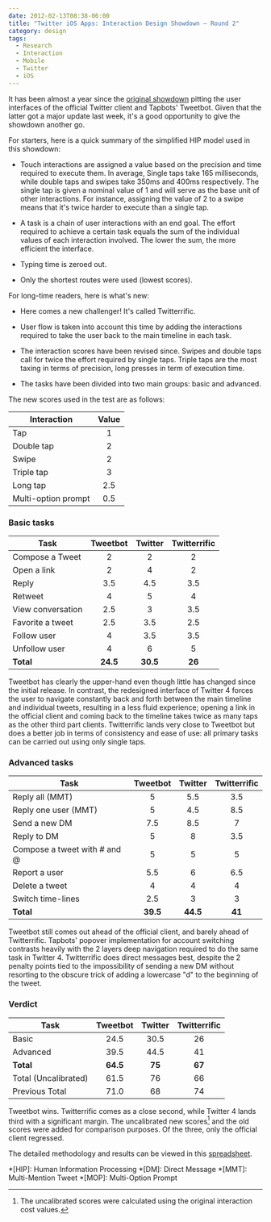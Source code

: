 ```yaml
---
date: 2012-02-13T08:38-06:00
title: "Twitter iOS Apps: Interaction Design Showdown – Round 2"
category: design
tags:
  - Research
  - Interaction
  - Mobile
  - Twitter
  - iOS
---
```


It has been almost a year since the [original showdown] pitting the user interfaces of the official Twitter client and Tapbots' Tweetbot. Given that the latter got a major update last week, it's a good opportunity to give the showdown another go.

For starters, here is a quick summary of the simplified HIP model used in this showdown:

* Touch interactions are assigned a value based on the precision and time required to execute them. In average, Single taps take 165 milliseconds, while double taps and swipes take 350ms and 400ms respectively. The single tap is given a nominal value of 1 and will serve as the base unit of other interactions. For instance, assigning the value of 2 to a swipe means that it's twice harder to execute than a single tap.

* A task is a chain of user interactions with an end goal. The effort required to achieve a certain task equals the sum of the individual values of each interaction involved. The lower the sum, the more efficient the interface.

* Typing time is zeroed out.

* Only the shortest routes were used (lowest scores).

For long-time readers, here is what's new:

* Here comes a new challenger! It's called Twitterrific.

* User flow is taken into account this time by adding the interactions required to take the user back to the main timeline in each task.

* The interaction scores have been revised since. Swipes and double taps call for twice the effort required by single taps. Triple taps are the most taxing in terms of precision, long presses in term of execution time.

* The tasks have been divided into two main groups: basic and advanced.

The new scores used in the test are as follows:

| Interaction | Value
|-|:-:|
| Tap | 1
| Double tap | 2 |
| Swipe | 2 |
| Triple tap | 3 |
| Long tap | 2.5 |
| Multi-option prompt | 0.5 |

### Basic tasks

| Task | Tweetbot | Twitter | Twitterrific
|-|:-:|:-:|:-:|
| Compose a Tweet | 2 | 2 | 2 |
| Open a link | 2 | 4 | 2 |
| Reply | 3.5 | 4.5 | 3.5 |
| Retweet | 4 | 5 | 4 |
| View conversation | 2.5 | 3 | 3.5 |
| Favorite a tweet | 2.5 | 3.5 | 2.5 |
| Follow user | 4 | 3.5 | 3.5 |
| Unfollow user | 4 | 6 | 5 |
| **Total** | **24.5** | **30.5** | **26** |

Tweetbot has clearly the upper-hand even though little has changed since the initial release. In contrast, the redesigned interface of Twitter 4 forces the user to navigate constantly back and forth between the main timeline and individual tweets, resulting in a less fluid experience; opening a link in the official client and coming back to the timeline takes twice as many taps as the other third part clients. Twitterrific lands very close to Tweetbot but does a better job in terms of consistency and ease of use: all primary tasks can be carried out using only single taps.

### Advanced tasks

| Task | Tweetbot | Twitter | Twitterrific
|-|:-:|:-:|:-:|
| Reply all (MMT) | 5 | 5.5 | 3.5 |
| Reply one user (MMT) | 5 | 4.5 | 8.5 |
| Send a new DM | 7.5 | 8.5 | 7 |
| Reply to DM | 5 | 8 | 3.5 |
| Compose a tweet with # and @ | 5 | 5 | 5 |
| Report a user | 5.5 | 6 | 6.5 |
| Delete a tweet | 4 | 4 | 4 |
| Switch time-lines | 2.5 | 3 | 3 |
| **Total** | **39.5** | **44.5** | **41** |

Tweetbot still comes out ahead of the official client, and barely ahead of Twitterrific. Tapbots' popover implementation for account switching contrasts heavily with the 2 layers deep navigation required to do the same task in Twitter 4. Twitterrific does direct messages best, despite the 2 penalty points tied to the impossibility of sending a new DM without resorting to the obscure trick of adding a lowercase "d" to the beginning of the tweet.

### Verdict

| Task | Tweetbot | Twitter | Twitterrific
|-|:-:|:-:|:-:|
| Basic | 24.5 | 30.5 | 26 |
| Advanced | 39.5 | 44.5 | 41 |
| **Total** | **64.5** | **75** | **67** |
| Total (Uncalibrated) | 61.5 | 76 | 66 |
| Previous Total | 71.0 | 68 | 74 |

Tweetbot wins. Twitterrific comes as a close second, while Twitter 4 lands third with a significant margin. The uncalibrated new scores[^1] and the old scores were added for comparison purposes. Of the three, only the official client regressed.

The detailed methodology and results can be viewed in this [spreadsheet].

[spreadsheet]: http://goo.gl/Ydh6vR
[original showdown]: /blog/2011/twitter-ios-showdown

[^1]: The uncalibrated scores were calculated using the original interaction cost values.

*[HIP]: Human Information Processing
*[DM]: Direct Message
*[MMT]: Multi-Mention Tweet
*[MOP]: Multi-Option Prompt
